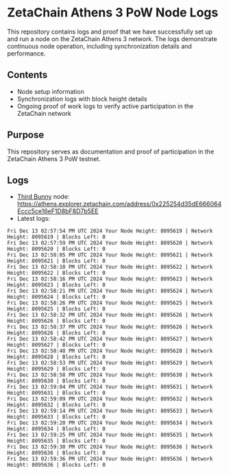 # ZetaChain Athens 3 PoW Node Logs
This repository contains logs and proof that we have successfully set up and run a node on the ZetaChain Athens 3 network. The logs demonstrate continuous node operation, including synchronization details and performance.

## Contents
- Node setup information
- Synchronization logs with block height details
- Ongoing proof of work logs to verify active participation in the ZetaChain network

## Purpose
This repository serves as documentation and proof of participation in the ZetaChain Athens 3 PoW testnet.

## Logs

- [Third Bunny](https://thirdbunny.xyz/) node: https://athens.explorer.zetachain.com/address/0x225254d35dE666064Eccc5ce16eF1D8bF8D7b5EE
- Latest logs:
```
Fri Dec 13 02:57:54 PM UTC 2024 Your Node Height: 8095619 | Network Height: 8095619 | Blocks Left: 0
Fri Dec 13 02:57:59 PM UTC 2024 Your Node Height: 8095620 | Network Height: 8095620 | Blocks Left: 0
Fri Dec 13 02:58:05 PM UTC 2024 Your Node Height: 8095621 | Network Height: 8095621 | Blocks Left: 0
Fri Dec 13 02:58:10 PM UTC 2024 Your Node Height: 8095622 | Network Height: 8095622 | Blocks Left: 0
Fri Dec 13 02:58:16 PM UTC 2024 Your Node Height: 8095623 | Network Height: 8095623 | Blocks Left: 0
Fri Dec 13 02:58:21 PM UTC 2024 Your Node Height: 8095624 | Network Height: 8095624 | Blocks Left: 0
Fri Dec 13 02:58:26 PM UTC 2024 Your Node Height: 8095625 | Network Height: 8095625 | Blocks Left: 0
Fri Dec 13 02:58:32 PM UTC 2024 Your Node Height: 8095626 | Network Height: 8095626 | Blocks Left: 0
Fri Dec 13 02:58:37 PM UTC 2024 Your Node Height: 8095626 | Network Height: 8095626 | Blocks Left: 0
Fri Dec 13 02:58:42 PM UTC 2024 Your Node Height: 8095627 | Network Height: 8095627 | Blocks Left: 0
Fri Dec 13 02:58:48 PM UTC 2024 Your Node Height: 8095628 | Network Height: 8095628 | Blocks Left: 0
Fri Dec 13 02:58:53 PM UTC 2024 Your Node Height: 8095629 | Network Height: 8095629 | Blocks Left: 0
Fri Dec 13 02:58:58 PM UTC 2024 Your Node Height: 8095630 | Network Height: 8095630 | Blocks Left: 0
Fri Dec 13 02:59:04 PM UTC 2024 Your Node Height: 8095631 | Network Height: 8095631 | Blocks Left: 0
Fri Dec 13 02:59:09 PM UTC 2024 Your Node Height: 8095632 | Network Height: 8095632 | Blocks Left: 0
Fri Dec 13 02:59:14 PM UTC 2024 Your Node Height: 8095633 | Network Height: 8095633 | Blocks Left: 0
Fri Dec 13 02:59:20 PM UTC 2024 Your Node Height: 8095634 | Network Height: 8095634 | Blocks Left: 0
Fri Dec 13 02:59:25 PM UTC 2024 Your Node Height: 8095635 | Network Height: 8095635 | Blocks Left: 0
Fri Dec 13 02:59:30 PM UTC 2024 Your Node Height: 8095636 | Network Height: 8095636 | Blocks Left: 0
Fri Dec 13 02:59:36 PM UTC 2024 Your Node Height: 8095636 | Network Height: 8095636 | Blocks Left: 0
```
